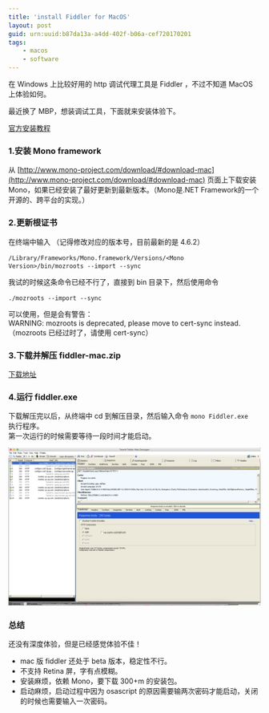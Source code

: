 ```yaml
---
title: 'install Fiddler for MacOS'
layout: post
guid: urn:uuid:b87da13a-a4dd-402f-b06a-cef720170201
tags:
    - macos
    - software
---
```


在 Windows 上比较好用的 http 调试代理工具是 Fiddler ，不过不知道 MacOS 上体验如何。  

最近换了 MBP，想装调试工具，下面就来安装体验下。

[官方安装教程](https://www.telerik.com/download/fiddler/fiddler-osx-beta)

### 1.安装 Mono framework
从 [http://www.mono-project.com/download/#download-mac](http://www.mono-project.com/download/#download-mac) 页面上下载安装 Mono，如果已经安装了最好更新到最新版本。（Mono是.NET Framework的一个开源的、跨平台的实现。）

### 2.更新根证书

在终端中输入 （记得修改对应的版本号，目前最新的是 4.6.2）

    /Library/Frameworks/Mono.framework/Versions/<Mono Version>/bin/mozroots --import --sync

我试的时候这条命令已经不行了，直接到 bin 目录下，然后使用命令

    ./mozroots --import --sync

可以使用，但是会有警告：    
WARNING: mozroots is deprecated, please move to cert-sync instead.（mozroots 已经过时了，请使用 cert-sync）

### 3.下载并解压 fiddler-mac.zip
[下载地址](https://www.telerik.com/docs/default-source/fiddler/fiddler-mac.zip?sfvrsn=2)

### 4.运行 fiddler.exe
下载解压完以后，从终端中 cd 到解压目录，然后输入命令 `mono Fiddler.exe ` 执行程序。  
第一次运行的时候需要等待一段时间才能启动。

![](/media/images/QQ20170201-030817@2x.png)

### 总结
还没有深度体验，但是已经感觉体验不佳！  
  * mac 版 fiddler 还处于 beta 版本，稳定性不行。  
  * 不支持 Retina 屏，字有点模糊。  
  * 安装麻烦，依赖 Mono，要下载 300+m 的安装包。
  * 启动麻烦，启动过程中因为 osascript 的原因需要输两次密码才能启动，关闭的时候也需要输入一次密码。
